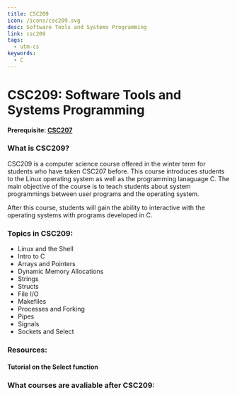 ```yaml
---
title: CSC209
icon: /icons/csc209.svg
desc: Software Tools and Systems Programming
link: csc209
tags:
  - utm-cs
keywords:
  - C
---
```


# CSC209: Software Tools and Systems Programming

#### Prerequisite: [CSC207](./csc207)

<grid-1-x-2 title="Winter 2020 Class Website" img-src="https://i.imgur.com/fFrzlLL.png" link="https://mcs.utm.utoronto.ca/~209/" desc="All credits to Furkan Alaca, Ilir Dema and Andrew Petersen" button="Check it out!"></grid-1-x-2>

<ExamText class-code="CSC209"></ExamText>

### What is CSC209?

CSC209 is a computer science course offered in the winter term for students who
have taken CSC207 before. This course introduces students to the Linux operating
system as well as the programming lanaguage C. The main objective of the course
is to teach students about system programmings between user programs and the
operating system.

After this course, students will gain the ability to interactive with the
operating systems with programs developed in C.

### Topics in CSC209:

- Linux and the Shell
- Intro to C
- Arrays and Pointers
- Dynamic Memory Allocations
- Strings
- Structs
- File I/O
- Makefiles
- Processes and Forking
- Pipes
- Signals
- Sockets and Select

### Resources:

<grid-1-x-2 title="Beginner Tutorial to C" :reversed="true" img-src="https://online.crbtech.in/wp-content/uploads/2019/03/C-programming-1024x530.png" link="https://www.programiz.com/c-programming" desc="A beginner tutorial for students to learn C!" button="Check it out!"></grid-1-x-2>

<grid-1-x-2 title="All about C Pointers" img-src="https://i.imgur.com/qeTCded.png" link="https://www.cs.yale.edu/homes/aspnes/pinewiki/C(2f)Pointers.html" desc="An indepth explaination and tutorial on C pointers" button="Check it out!"></grid-1-x-2>

<grid-1-x-2 title="Segmentation fault no more!" :reversed="true" img-src="https://www.perforce.com/sites/default/files/image/2018-09/image-blog-qac-errors-cpp-programming.jpg" link="https://www.cs.yale.edu/homes/aspnes/pinewiki/C(2f)Debugging.html" desc="Tutorial on how to debug C program for those pesky Segmentation faults" button="Try it out!"></grid-1-x-2>

#### Tutorial on the Select function

<VideoContainer vid-src="https://www.youtube.com/embed/qyFwGyTYe-M"></VideoContainer>

### What courses are avaliable after CSC209:

<Accordion :data="['CSC301', 'CSC309', 'CSC347', 'CSC358', 'CSC369', 'CSC375', 'CSC376', 'CSC333', 'CSC458', 'CSC477']"></Accordion>
